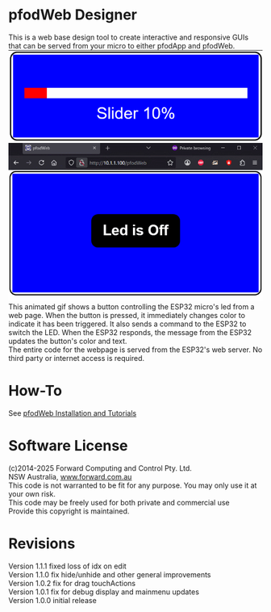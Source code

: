 # pfodWeb Designer
This is a web base design tool to create interactive and responsive GUIs that can be served from your micro to either pfodApp and pfodWeb.  
<img src="./gif/Slider.gif"/>  
<img src="./gif/LedNoOffGUI.gif"/>
This animated gif shows a button controlling the ESP32 micro's led from a web page. 
When the button is pressed, it immediately changes color to indicate it has been triggered.
It also sends a command to the ESP32 to switch the LED. When the ESP32 responds, the message from the ESP32 updates the button's color and text.  
The entire code for the webpage is served from the ESP32's web server.  No third party or internet access is required.

# How-To
See [pfodWeb Installation and Tutorials](https://www.forward.com.au/pfod/pfodWeb/index.html)  

# Software License
(c)2014-2025 Forward Computing and Control Pty. Ltd.  
NSW Australia, www.forward.com.au  
This code is not warranted to be fit for any purpose. You may only use it at your own risk.  
This code may be freely used for both private and commercial use  
Provide this copyright is maintained.  

# Revisions
Version 1.1.1 fixed loss of idx on edit  
Version 1.1.0 fix hide/unhide and other general improvements  
Version 1.0.2 fix for drag touchActions  
Version 1.0.1 fix for debug display and mainmenu updates  
Version 1.0.0 initial release  


